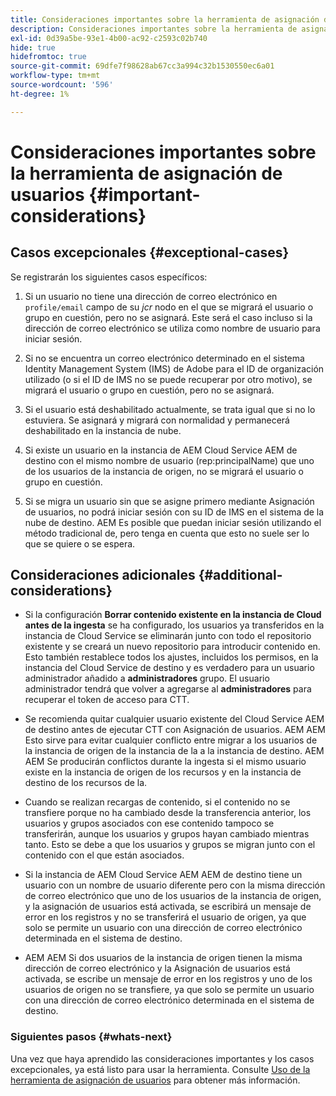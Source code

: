 ```yaml
---
title: Consideraciones importantes sobre la herramienta de asignación de usuarios (heredada)
description: Consideraciones importantes sobre la herramienta de asignación de usuarios (heredada)
exl-id: 0d39a5be-93e1-4b00-ac92-c2593c02b740
hide: true
hidefromtoc: true
source-git-commit: 69dfe7f98628ab67cc3a994c32b1530550ec6a01
workflow-type: tm+mt
source-wordcount: '596'
ht-degree: 1%

---
```


# Consideraciones importantes sobre la herramienta de asignación de usuarios {#important-considerations}


## Casos excepcionales {#exceptional-cases}

Se registrarán los siguientes casos específicos:

1. Si un usuario no tiene una dirección de correo electrónico en `profile/email` campo de su *jcr* nodo en el que se migrará el usuario o grupo en cuestión, pero no se asignará.  Este será el caso incluso si la dirección de correo electrónico se utiliza como nombre de usuario para iniciar sesión.

1. Si no se encuentra un correo electrónico determinado en el sistema Identity Management System (IMS) de Adobe para el ID de organización utilizado (o si el ID de IMS no se puede recuperar por otro motivo), se migrará el usuario o grupo en cuestión, pero no se asignará.

1. Si el usuario está deshabilitado actualmente, se trata igual que si no lo estuviera. Se asignará y migrará con normalidad y permanecerá deshabilitado en la instancia de nube.

1. Si existe un usuario en la instancia de AEM Cloud Service AEM de destino con el mismo nombre de usuario (rep:principalName) que uno de los usuarios de la instancia de origen, no se migrará el usuario o grupo en cuestión.

1. Si se migra un usuario sin que se asigne primero mediante Asignación de usuarios, no podrá iniciar sesión con su ID de IMS en el sistema de la nube de destino.  AEM Es posible que puedan iniciar sesión utilizando el método tradicional de, pero tenga en cuenta que esto no suele ser lo que se quiere o se espera.

## Consideraciones adicionales {#additional-considerations}

* Si la configuración **Borrar contenido existente en la instancia de Cloud antes de la ingesta** se ha configurado, los usuarios ya transferidos en la instancia de Cloud Service se eliminarán junto con todo el repositorio existente y se creará un nuevo repositorio para introducir contenido en. Esto también restablece todos los ajustes, incluidos los permisos, en la instancia del Cloud Service de destino y es verdadero para un usuario administrador añadido a **administradores** grupo. El usuario administrador tendrá que volver a agregarse al **administradores** para recuperar el token de acceso para CTT.

* Se recomienda quitar cualquier usuario existente del Cloud Service AEM de destino antes de ejecutar CTT con Asignación de usuarios. AEM AEM Esto sirve para evitar cualquier conflicto entre migrar a los usuarios de la instancia de origen de la instancia de la a la instancia de destino. AEM AEM Se producirán conflictos durante la ingesta si el mismo usuario existe en la instancia de origen de los recursos y en la instancia de destino de los recursos de la.

* Cuando se realizan recargas de contenido, si el contenido no se transfiere porque no ha cambiado desde la transferencia anterior, los usuarios y grupos asociados con ese contenido tampoco se transferirán, aunque los usuarios y grupos hayan cambiado mientras tanto. Esto se debe a que los usuarios y grupos se migran junto con el contenido con el que están asociados.

* Si la instancia de AEM Cloud Service AEM AEM de destino tiene un usuario con un nombre de usuario diferente pero con la misma dirección de correo electrónico que uno de los usuarios de la instancia de origen, y la asignación de usuarios está activada, se escribirá un mensaje de error en los registros y no se transferirá el usuario de origen, ya que solo se permite un usuario con una dirección de correo electrónico determinada en el sistema de destino.

* AEM AEM Si dos usuarios de la instancia de origen tienen la misma dirección de correo electrónico y la Asignación de usuarios está activada, se escribe un mensaje de error en los registros y uno de los usuarios de origen no se transfiere, ya que solo se permite un usuario con una dirección de correo electrónico determinada en el sistema de destino.

### Siguientes pasos {#whats-next}

Una vez que haya aprendido las consideraciones importantes y los casos excepcionales, ya está listo para usar la herramienta. Consulte [Uso de la herramienta de asignación de usuarios](/help/journey-migration/content-transfer-tool/user-mapping-tool-legacy/using-user-mapping-tool-legacy.md) para obtener más información.
